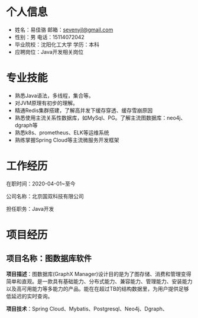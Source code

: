 # 个人信息

- 姓名：易佳骆					       邮箱：sevenyjl@gmail.com
- 性别：男    					           电话：15114072042
- 毕业院校：沈阳化工大学        学历：本科
- 应聘岗位：Java开发相关岗位

# 专业技能

- 熟悉Java语法，多线程，集合等。
- 对JVM原理有初步的理解。
- 精通Redis集群搭建，了解高并发下缓存穿透、缓存雪崩原因
- 熟悉使用主流关系性数据库，如MySql、PG。了解主流图数据库：neo4j、dgraph等
- 熟悉k8s、prometheus、ELK等运维系统
- 熟练掌握Spring Cloud等主流微服务开发框架

# 工作经历

在职时间：2020-04-01~至今

公司名称：北京国双科技有限公司

担任职务：Java开发

# 项目经历

## 项目名称：图数据库软件

**项目描述**：图数据库(GraphX Manager)设计目的是为了图存储、消费和管理变得简单和直观。是一款具有基础能力、分布式能力、兼容能力、管理能力、安装能力以及高可用能力等多能力的产品。能在在超过TB的结构数据里，为用户提供足够低延迟的实时查询。

**项目技术**：Spring Cloud、Mybatis、Postgresql、Neo4j、Dgraph、






















